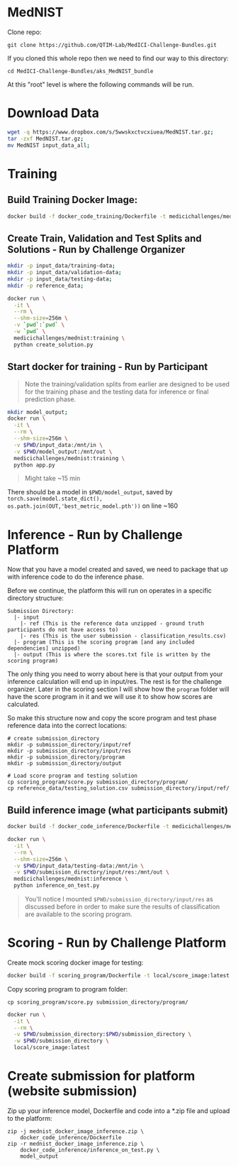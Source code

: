 # MedNIST

Clone repo:
```
git clone https://github.com/QTIM-Lab/MedICI-Challenge-Bundles.git
```

If you cloned this whole repo then we need to find our way to this directory:
```
cd MedICI-Challenge-Bundles/aks_MedNIST_bundle
```

At this "root" level is where the following commands will be run.

# Download Data
```bash
wget -q https://www.dropbox.com/s/5wwskxctvcxiuea/MedNIST.tar.gz;
tar -zxf MedNIST.tar.gz;
mv MedNIST input_data_all;
```

# Training
## Build Training Docker Image:
```bash
docker build -f docker_code_training/Dockerfile -t medicichallenges/mednist:training docker_code_training;
```

## Create Train, Validation and Test Splits and Solutions - Run by Challenge Organizer
```bash
mkdir -p input_data/training-data;
mkdir -p input_data/validation-data;
mkdir -p input_data/testing-data;
mkdir -p reference_data;

docker run \
  -it \
  --rm \
  --shm-size=256m \
  -v `pwd`:`pwd` \
  -w `pwd` \
  medicichallenges/mednist:training \
  python create_solution.py
```

## Start docker for training - Run by Participant

> Note the training/validation splits from earlier are designed to be used for the training phase and the testing data for inference or final prediction phase.

```bash
mkdir model_output;
docker run \
  -it \
  --rm \
  --shm-size=256m \
  -v $PWD/input_data:/mnt/in \
  -v $PWD/model_output:/mnt/out \
  medicichallenges/mednist:training \
  python app.py
```
> Might take ~15 min

There should be a model in ```$PWD/model_output```, saved by ```torch.save(model.state_dict(), os.path.join(OUT,'best_metric_model.pth'))``` on line ~160


# Inference - Run by Challenge Platform

Now that you have a model created and saved, we need to package that up with inference code to do the inference phase.

Before we continue, the platform this will run on operates in a specific directory structure:

```
Submission Directory:
  |- input
    |- ref (This is the reference data unzipped - ground truth participants do not have access to)
    |- res (This is the user submission - classification_results.csv)
  |- program (This is the scoring program [and any included dependencies] unzipped)
  |- output (This is where the scores.txt file is written by the scoring program)
```
The only thing you need to worry about here is that your output from your inference calculation will end up in input/res. The rest is for the challenge organizer. Later in the scoring section I will show how the ```program``` folder will have the score program in it and we will use it to show how scores are calculated.

So make this structure now and copy the score program and test phase reference data into the correct locations:
```
# create submission_directory
mkdir -p submission_directory/input/ref
mkdir -p submission_directory/input/res
mkdir -p submission_directory/program
mkdir -p submission_directory/output

# Load score program and testing solution
cp scoring_program/score.py submission_directory/program/
cp reference_data/testing_solution.csv submission_directory/input/ref/
```

## Build inference image (what participants submit)
```bash
docker build -f docker_code_inference/Dockerfile -t medicichallenges/mednist:inference .
```

```bash
docker run \
  -it \
  --rm \
  --shm-size=256m \
  -v $PWD/input_data/testing-data:/mnt/in \
  -v $PWD/submission_directory/input/res:/mnt/out \
  medicichallenges/mednist:inference \
  python inference_on_test.py
```

> You'll notice I mounted ```$PWD/submission_directory/input/res``` as discussed before in order to make sure the results of classification are available to the scoring program.

# Scoring - Run by Challenge Platform

Create mock scoring docker image for testing:

```bash
docker build -f scoring_program/Dockerfile -t local/score_image:latest scoring_program
```

Copy scoring program to program folder:
```
cp scoring_program/score.py submission_directory/program/
```

```bash
docker run \
  -it \
  --rm \
  -v $PWD/submission_directory:$PWD/submission_directory \
  -w $PWD/submission_directory \
  local/score_image:latest
```

# Create submission for platform (website submission)

Zip up your inference model, Dockerfile and code into a *.zip file and upload to the platform:

```
zip -j mednist_docker_image_inference.zip \
    docker_code_inference/Dockerfile
zip -r mednist_docker_image_inference.zip \
    docker_code_inference/inference_on_test.py \
    model_output
```